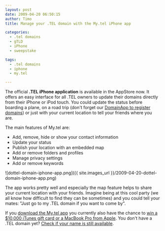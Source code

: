 ```yaml
---
layout: post
date: 2009-04-20 06:50:15
author: Timo
title: Manage your .TEL domain with the My.tel iPhone app

categories:
  - .tel domains
  - gTLD
  - iPhone
  - sweepstake

tags:
  - .tel domains
  - iphone
  - my.tel

---
```


The official **.TEL iPhone application** is available in the AppStore now. It offers an easy interface for all .TEL owners to update their domains directly from their iPhone or iPod touch. You could update the status before boarding a plane, on a road trip (don't forget our [DomainApp to register domains](https://iwantmyname.com/iphone)) or just with your current location to tell your friends where you are.

The main features of My.tel are:

*   Add, remove, hide or show your contact information
*   Update your status
*   Publish your location with an embedded map
*   Add or remove folders and profiles
*   Manage privacy settings
*   Add or remove keywords

![dottel-domain-iphone-app.png]({{ site.images_url }}/2009-04-20-dottel-domain-iphone-app.png)

The app works pretty well and especially the map feature helps to share your current location with your friends. Imagine being at this cool party (we all know how difficult to find they can be sometimes) and you could tell your mates: "Just go to my .TEL domain if you want to come by".

If you [download the My.tel app](http://itunes.apple.com/WebObjects/MZStore.woa/wa/viewSoftware?id=308822420&mt=8) you currently also have the chance to [win a $10,000 iTunes gift card or a MacBook Pro from Apple](https://iwantmyname.com/blog/2009/04/download-domainapp-win-itunes-gift-card-macbook-pro-ipod.html). You don't have a .TEL domain yet? [Check if your name is still available](https://iwantmyname.com/).
